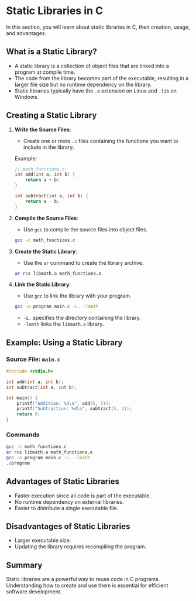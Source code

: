 # Static Libraries in C

In this section, you will learn about static libraries in C, their creation, usage, and advantages.

## What is a Static Library?
- A static library is a collection of object files that are linked into a program at compile time.
- The code from the library becomes part of the executable, resulting in a larger file size but no runtime dependency on the library.
- Static libraries typically have the `.a` extension on Linux and `.lib` on Windows.

## Creating a Static Library

1. **Write the Source Files**:
   - Create one or more `.c` files containing the functions you want to include in the library.

   Example:
   ```c
   // math_functions.c
   int add(int a, int b) {
       return a + b;
   }

   int subtract(int a, int b) {
       return a - b;
   }
   ```

2. **Compile the Source Files**:
   - Use `gcc` to compile the source files into object files.
   ```bash
   gcc -c math_functions.c
   ```

3. **Create the Static Library**:
   - Use the `ar` command to create the library archive.
   ```bash
   ar rcs libmath.a math_functions.o
   ```

4. **Link the Static Library**:
   - Use `gcc` to link the library with your program.
   ```bash
   gcc -o program main.c -L. -lmath
   ```

   - `-L.` specifies the directory containing the library.
   - `-lmath` links the `libmath.a` library.

## Example: Using a Static Library

### Source File: `main.c`
```c
#include <stdio.h>

int add(int a, int b);
int subtract(int a, int b);

int main() {
    printf("Addition: %d\n", add(5, 3));
    printf("Subtraction: %d\n", subtract(5, 3));
    return 0;
}
```

### Commands
```bash
gcc -c math_functions.c
ar rcs libmath.a math_functions.o
gcc -o program main.c -L. -lmath
./program
```

## Advantages of Static Libraries
- Faster execution since all code is part of the executable.
- No runtime dependency on external libraries.
- Easier to distribute a single executable file.

## Disadvantages of Static Libraries
- Larger executable size.
- Updating the library requires recompiling the program.

## Summary
Static libraries are a powerful way to reuse code in C programs. Understanding how to create and use them is essential for efficient software development.